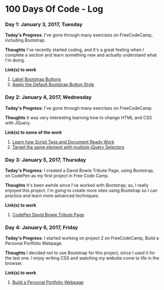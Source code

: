 # 100 Days Of Code - Log

### Day 1: January 3, 2017, Tuesday

**Today's Progress**: I've gone through many exercises on FreeCodeCamp, including Bootstrap.

**Thoughts** I've recently started coding, and it's a great feeling when I complete a section and learn something new and actually understand what I'm doing.

**Link(s) to work**
1. [Label Bootstrap Buttons](https://www.freecodecamp.com/challenges/label-bootstrap-buttons)
2. [Apply the Default Bootstrap Button Style](https://www.freecodecamp.com/challenges/apply-the-default-bootstrap-button-style)

### Day 2: January 4, 2017, Wednesday

**Today's Progress**: I've gone through many exercises on FreeCodeCamp.

**Thoughts** It was very interesting learning how to change HTML and CSS with JQuery.

**Link(s) to some of the work**
1. [Learn how Script Tags and Document Ready Work](https://www.freecodecamp.com/challenges/learn-how-script-tags-and-document-ready-work)
2. [Target the same element with multiple jQuery Selectors](https://www.freecodecamp.com/challenges/target-the-same-element-with-multiple-jquery-selectors)

### Day 3: January 5, 2017, Thursday

**Today's Progress**: I created a David Bowie Tribute Page, using Bootstrap, on CodePen as my first project in Free Code Camp.

**Thoughts** It's been awhile since I've worked with Bootstrap; so, I really enjoyed this project. I'm going to create more sites using Bootstrap so I can practice and learn more advanced techniques.

**Link(s) to work**
1. [CodePen David Bowie Tribute Page](https://codepen.io/wgertler/full/MJYLVV/)

### Day 4: January 6, 2017, Friday

**Today's Progress**: I started working on project 2 on FreeCodeCamp, Build a Personal Portfolio Webpage.

**Thoughts** I decided not to use Bootstrap for this project, since I used it for the last one. I enjoy writing CSS and watching my website come to life in the browser.

**Link(s) to work**
1. [Build a Personal Portfolio Webpage](http://codepen.io/wgertler/pen/VPLKer)
